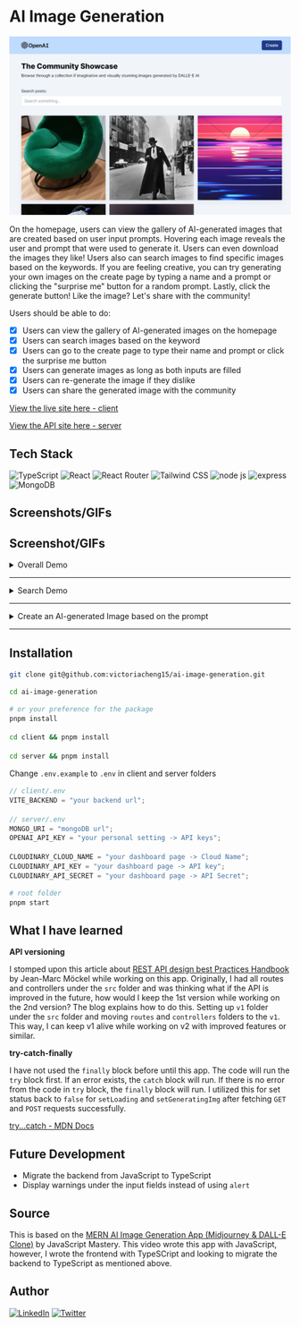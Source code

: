 # AI Image Generation

![home page of ai image generation](./ai-image-generation.png)

On the homepage, users can view the gallery of AI-generated images that are created based on user input prompts. Hovering each image reveals the user and prompt that were used to generate it. Users can even download the images they like! Users also can search images to find specific images based on the keywords. If you are feeling creative, you can try generating your own images on the create page by typing a name and a prompt or clicking the "surprise me" button for a random prompt. Lastly, click the generate button! Like the image? Let's share with the community!

Users should be able to do:

- [x] Users can view the gallery of AI-generated images on the homepage
- [x] Users can search images based on the keyword
- [x] Users can go to the create page to type their name and prompt or click the surprise me button
- [x] Users can generate images as long as both inputs are filled
- [x] Users can re-generate the image if they dislike
- [x] Users can share the generated image with the community

[View the live site here - client](https://ai-image-generation-sandy.vercel.app/)

[View the API site here - server](https://ai-image-generation-ixl2.onrender.com/api/v1/posts)

## Tech Stack

![TypeScript](https://img.shields.io/badge/TypeScript-3178C6.svg?style=for-the-badge&logo=TypeScript&logoColor=white) ![React](https://img.shields.io/badge/React-61DAFB.svg?style=for-the-badge&logo=React&logoColor=black) ![React Router](https://img.shields.io/badge/React%20Router-CA4245.svg?style=for-the-badge&logo=React-Router&logoColor=white) ![Tailwind CSS](https://img.shields.io/badge/Tailwind%20CSS-06B6D4.svg?style=for-the-badge&logo=Tailwind-CSS&logoColor=white) ![node js](https://img.shields.io/badge/Node.js-339933.svg?style=for-the-badge&logo=nodedotjs&logoColor=white) ![express](https://img.shields.io/badge/Express-000000.svg?style=for-the-badge&logo=Express&logoColor=white) ![MongoDB](https://img.shields.io/badge/MongoDB-47A248.svg?style=for-the-badge&logo=MongoDB&logoColor=white)

## Screenshots/GIFs

## Screenshot/GIFs

<details close>
<summary>Overall Demo</summary>

Each image will show what prompt was used to create, the submitted name, and a download image button when hovering.

https://user-images.githubusercontent.com/35031228/227278329-7d7d2043-2de2-4979-a532-dc6f488fc06a.mp4

</details>

<hr />

<details close>
<summary>Search Demo</summary>

https://user-images.githubusercontent.com/35031228/227278333-259efb5b-061b-4077-8c14-d189f7af4e14.mp4

</details>

<hr />

<details close>
<summary>Create an AI-generated Image based on the prompt</summary>

If dislike the first generated image, can click the generate button and then sharing with the community!

https://user-images.githubusercontent.com/35031228/227278335-d7190e68-19e2-4202-9b87-0466b9bf4ecf.mp4

</details>

<hr />

## Installation

```bash
git clone git@github.com:victoriacheng15/ai-image-generation.git
```

```bash
cd ai-image-generation
```

```bash
# or your preference for the package
pnpm install

cd client && pnpm install

cd server && pnpm install
```

Change `.env.example` to `.env` in client and server folders

```js
// client/.env
VITE_BACKEND = "your backend url";

// server/.env
MONGO_URI = "mongoDB url";
OPENAI_API_KEY = "your personal setting -> API keys";

CLOUDINARY_CLOUD_NAME = "your dashboard page -> Cloud Name";
CLOUDINARY_API_KEY = "your dashboard page -> API key";
CLOUDINARY_API_SECRET = "your dashboard page -> API Secret";
```

```bash
# root folder
pnpm start
```

## What I have learned

**API versioning**

I stomped upon this article about [REST API design best Practices Handbook](https://www.freecodecamp.org/news/rest-api-design-best-practices-build-a-rest-api/) by Jean-Marc Möckel while working on this app. Originally, I had all routes and controllers under the `src` folder and was thinking what if the API is improved in the future, how would I keep the 1st version while working on the 2nd version? The blog explains how to do this. Setting up `v1` folder under the `src` folder and moving `routes` and `controllers` folders to the `v1`. This way, I can keep v1 alive while working on v2 with improved features or similar.

**try-catch-finally**

I have not used the `finally` block before until this app. The code will run the `try` block first. If an error exists, the `catch` block will run. If there is no error from the code in `try` block, the `finally` block will run. I utilized this for set status back to `false` for `setLoading` and `setGeneratingImg` after fetching `GET` and `POST` requests successfully.

[try...catch - MDN Docs](https://developer.mozilla.org/en-US/docs/Web/JavaScript/Reference/Statements/try...catch)

## Future Development

- Migrate the backend from JavaScript to TypeScript
- Display warnings under the input fields instead of using `alert`

## Source

This is based on the [MERN AI Image Generation App (Midjourney & DALL-E Clone)](https://www.youtube.com/watch?v=EyIvuigqDoA&t=5202s) by JavaScript Mastery. This video wrote this app with JavaScript, however, I wrote the frontend with TypeSCript and looking to migrate the backend to TypeScript as mentioned above.

## Author

[![LinkedIn](https://img.shields.io/badge/LinkedIn-0A66C2.svg?style=for-the-badge&logo=LinkedIn&logoColor=white)](https://www.linkedin.com/in/victoriacheng15/) [![Twitter](https://img.shields.io/badge/Twitter-1DA1F2.svg?style=for-the-badge&logo=Twitter&logoColor=white)](https://twitter.com/viktoriacheng15)
